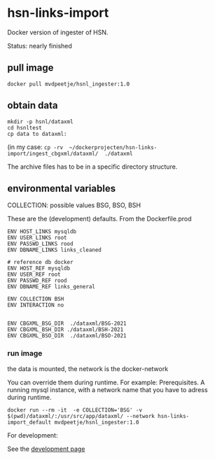 # hsn-links-import

Docker version of ingester of HSN. 

Status: nearly finished

## pull image

    docker pull mvdpeetje/hsnl_ingester:1.0

## obtain data

```
mkdir -p hsnl/dataxml
cd hsnltest
cp data to dataxml:
```

(in my case: `cp -rv  ~/dockerprojecten/hsn-links-import/ingest_cbgxml/dataxml/  ./dataxml`

The archive files has to be in a specific directory structure.


## environmental variables

COLLECTION: possible values BSG, BSO, BSH

These are the (development) defaults. From the Dockerfile.prod

```
ENV HOST_LINKS mysqldb
ENV USER_LINKS root
ENV PASSWD_LINKS rood
ENV DBNAME_LINKS links_cleaned

# reference db docker
ENV HOST_REF mysqldb
ENV USER_REF root
ENV PASSWD_REF rood
ENV DBNAME_REF links_general

ENV COLLECTION BSH
ENV INTERACTION no


ENV CBGXML_BSG_DIR  ./dataxml/BSG-2021
ENV CBGXML_BSH_DIR ./dataxml/BSH-2021
ENV CBGXML_BSO_DIR  ./dataxml/BSO-2021

```

### run image

the data is mounted, the network is the docker-network  

You can override them during runtime. For example:
Prerequisites. A running mysql instance, with a network name that you have to adress during runtime.


    docker run --rm -it  -e COLLECTION='BSG' -v $(pwd)/dataxml/:/usr/src/app/dataxml/ --network hsn-links-import_default mvdpeetje/hsnl_ingester:1.0


For development:

See the [development page](https://github.com/knaw-huc/hsn-links-import/blob/main/DEVELOPMENT.md)